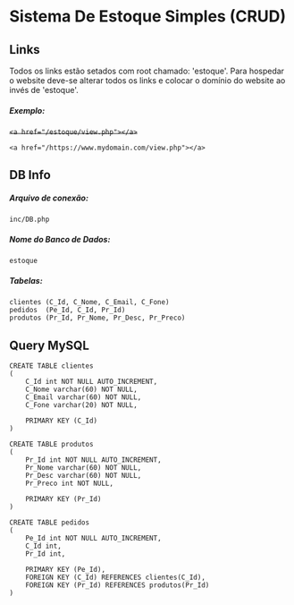 # Sistema De Estoque Simples (CRUD)

## Links

Todos os links estão setados com root chamado: 'estoque'.
Para hospedar o website deve-se alterar todos os links e colocar o domínio do website ao invés de 'estoque'.

##### Exemplo:

~~`<a href="/estoque/view.php"></a>`~~

`<a href="/https://www.mydomain.com/view.php"></a>`


## DB Info

##### Arquivo de conexão:
`inc/DB.php`

##### Nome do Banco de Dados:
`estoque`

##### Tabelas:
```
clientes (C_Id, C_Nome, C_Email, C_Fone)
pedidos	 (Pe_Id, C_Id, Pr_Id)
produtos (Pr_Id, Pr_Nome, Pr_Desc, Pr_Preco)
```

## Query MySQL

```
CREATE TABLE clientes
(
	C_Id int NOT NULL AUTO_INCREMENT,
	C_Nome varchar(60) NOT NULL,
	C_Email varchar(60) NOT NULL,
	C_Fone varchar(20) NOT NULL,
	
	PRIMARY KEY (C_Id)
)

CREATE TABLE produtos
(
	Pr_Id int NOT NULL AUTO_INCREMENT,
	Pr_Nome varchar(60) NOT NULL,
	Pr_Desc varchar(60) NOT NULL,
	Pr_Preco int NOT NULL,
	
	PRIMARY KEY (Pr_Id)
)

CREATE TABLE pedidos
(
	Pe_Id int NOT NULL AUTO_INCREMENT,
	C_Id int,
	Pr_Id int,
	
	PRIMARY KEY (Pe_Id),
	FOREIGN KEY (C_Id) REFERENCES clientes(C_Id),
	FOREIGN KEY (Pr_Id) REFERENCES produtos(Pr_Id)
)
```

